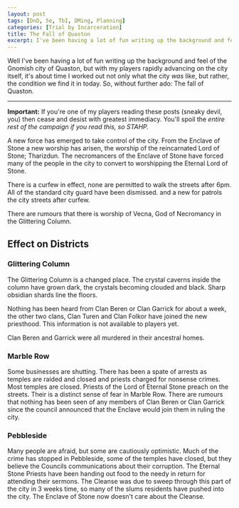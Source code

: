 ```yaml
---
layout: post
tags: [DnD, 5e, TbI, DMing, Planning]
categories: [Trial by Incarceration]
title: The Fall of Quaston
excerpt: I've been having a lot of fun writing up the background and feel of the Gnomish city of Quaston, but with my players rapidly advancing on the city itself, it's about time I worked out not only what the city _was_ like, but rather, the condition we find it in today.
---
```


Well I've been having a lot of fun writing up the background and feel of the Gnomish city of Quaston, but with my players rapidly advancing on the city itself, it's about time I worked out not only what the city _was_ like, but rather, the condition we find it in today. So, without further ado: The fall of Quaston.

***

**Important:** If you're one of my players reading these posts (sneaky devil, you) then cease and desist with greatest immediacy. You'll spoil the _entire rest of the campaign if you read this, so STAHP._

A new force has emerged to take control of the city. From the Enclave of Stone a new worship has arisen, the worship of the reincarnated Lord of Stone; Tharizdun. The necromancers of the Enclave of Stone have forced many of the people in the city to convert to worshipping the Eternal Lord of Stone. 

There is a curfew in effect, none are permitted to walk the streets after 6pm. All of the standard city guard have been dismissed. and a new for patrols the city streets after curfew.

There are rumours that there is worship of Vecna, God of Necromancy in the Glittering Column.

## Effect on Districts

### Glittering Column

The Glittering Column is a changed place. The crystal caverns inside the column have grown dark, the crystals becoming clouded and black. Sharp obsidian shards line the floors.

Nothing has been heard from Clan Beren or Clan Garrick for about a week, the other two clans, Clan Turen and Clan Folkor have joined the new priesthood. This information is not available to players yet. 

Clan Beren and Garrick were all murdered in their ancestral homes. 

### Marble Row

Some businesses are shutting. There has been a spate of arrests as temples are raided and closed and priests charged for nonsense crimes. Most temples are closed. Priests of the Lord of Eternal Stone preach on the streets. Their is a distinct sense of fear in Marble Row. There are rumours that nothing has been seen of any members of Clan Beren or Clan Garrick since the council announced that the Enclave would join them in ruling the city.

### Pebbleside

Many people are afraid, but some are cautiously optimistic. Much of the crime has stopped in Pebbleside, some of the temples have closed, but they believe the Councils communications about their corruption. The Eternal Stone Priests have been handing out food to the needy in return for attending their sermons. The Cleanse was due to sweep through this part of the city in 3 weeks time, so many of the slums residents have pushed into the city. The Enclave of Stone now doesn't care about the Cleanse. 
